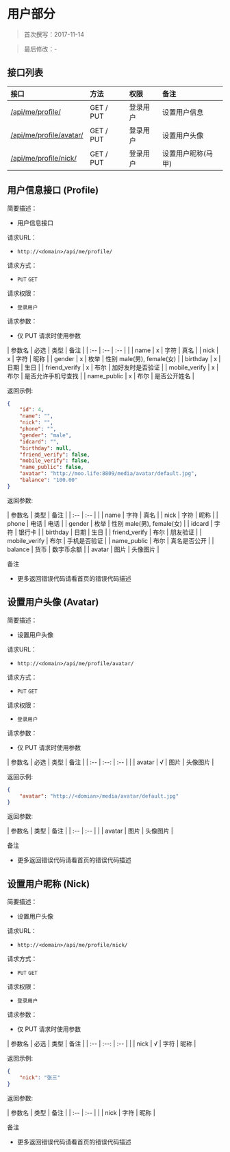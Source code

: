 用户部分
======

> 首次撰写：2017-11-14

> 最后修改：-

接口列表
------------

|接口|方法|权限|备注|
| :-- | :-- | :-- | :-- |
| [/api/me/profile/](#profile) | GET / PUT|登录用户|设置用户信息|
| [/api/me/profile/avatar/](#address) | GET / PUT|登录用户|设置用户头像|
| [/api/me/profile/nick/](#profile) | GET / PUT|登录用户|设置用户昵称(马甲)|

<!-- | [/api/me/contains/](#contains) | GET / POST|登录用户|用户手机通讯录提交对比接口|
| [/api/me/contact/contains/](#contains) | POST | 登录用户 |上传通讯录|
| [/api/me/contact/{pk}/](#contact_detail) | GET / PUT / DELETE|登录用户 | 设置黑名单 |
| [/api/me/contact/black/](#contact_black) | POST | 登录用户 |批量隐藏我名字(批量)|
| [/api/me/contact/hide/](#contact_hide) | POST | 登录用户 | 批量隐藏我名字 |
| [/api/me/contact/black/](#contact_black_batch) | POST | 登录用户 | 批量黑名单 |
| [/api/me/notices/](#notices) | GET | 登录用户 | 消息中心 |
| [/api/me/bankcard/](#bankcard) | GET / PUT / DELETE|登录用户|银行卡| -->

<!-- | [/api/me/blacklist/](#blacklist) | GET / PUT / DELETE|登录用户|黑名单| -->

用户信息接口 (Profile)
------------

简要描述：
 - 用户信息接口

请求URL：
 - `http://<domain>/api/me/profile/`

请求方式：
 - `PUT` `GET`

请求权限：
 - `登录用户`

请求参数：
 - 仅 PUT 请求时使用参数 

| 参数名 | 必选	| 类型	| 备注 |
| :-- | :-- 	| :-- 	| |
| name | x	    | 字符	| 真名 |
| nick | x	    | 字符	| 昵称 |
| gender | x	    | 枚举	| 性别 male(男), female(女)	|
| birthday | x	    | 日期	| 生日 |
| friend_verify	| x | 布尔	| 加好友时是否验证 |
| mobile_verify | x | 布尔	| 是否允许手机号查找 |
| name_public 	| x | 布尔	| 是否公开姓名 |


返回示例:

```json
{
    "id": 4,
    "name": "",
    "nick": "",
    "phone": "",
    "gender": "male",
    "idcard": "",
    "birthday": null,
    "friend_verify": false,
    "mobile_verify": false,
    "name_public": false,
    "avatar": "http://moo.life:8809/media/avatar/default.jpg",
    "balance": "100.00"
}
```

返回参数:

| 参数名			| 类型	| 备注	|
| :-- 			| :-- 	|		|
| name			| 字符	| 真名	|
| nick			| 字符	| 昵称	|
| phone			| 电话	| 电话						|
| gender		| 枚举	| 性别 male(男), female(女)	|
| idcard		| 字符	| 银行卡		|
| birthday		| 日期	| 生日		|
| friend_verify	| 布尔	| 朋友验证	|
| mobile_verify | 布尔	| 手机是否验证	|
| name_public 	| 布尔	| 真名是否公开	|
| balance       | 货币   | 数字币余额  |
| avatar 		| 图片	| 头像图片	|

备注
 
 - 更多返回错误代码请看首页的错误代码描述


设置用户头像 (Avatar)
------------

简要描述：
 - 设置用户头像

请求URL：
 - `http://<domain>/api/me/profile/avatar/`

请求方式：
 - `PUT` `GET`

请求权限：
 - `登录用户`

请求参数：
 - 仅 PUT 请求时使用参数 

| 参数名			| 必选	| 类型	| 备注						|
| :-- 			| :--: 	| :-- 	|							|
| avatar 		| √	    | 图片	| 头像图片					|


返回示例:

```json
{
    "avatar": "http://<domian>/media/avatar/default.jpg"
}
```

返回参数:

| 参数名			| 类型	| 备注	|
| :-- 			| :-- 	|		|
| avatar 		| 图片	| 头像图片	|

备注
 
 - 更多返回错误代码请看首页的错误代码描述



设置用户昵称 (Nick)
------------

简要描述：
 - 设置用户头像

请求URL：
 - `http://<domain>/api/me/profile/nick/`

请求方式：
 - `PUT` `GET`

请求权限：
 - `登录用户`

请求参数：
 - 仅 PUT 请求时使用参数 

| 参数名			| 必选	| 类型	| 备注						|
| :-- 			| :--: 	| :-- 	|							|
| nick 			| √	    | 字符	| 昵称					|


返回示例:

```json
{
    "nick": "张三"
}
```

返回参数:

| 参数名			| 类型	| 备注	|
| :-- 			| :-- 	|		|
| nick 			| 字符	| 昵称	|

备注
 
 - 更多返回错误代码请看首页的错误代码描述

